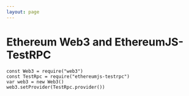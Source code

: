 ```yaml
---
layout: page
---
```


# Ethereum Web3 and EthereumJS-TestRPC

```node
const Web3 = require("web3")
const TestRpc = require("ethereumjs-testrpc")
var web3 = new Web3()
web3.setProvider(TestRpc.provider())
```
